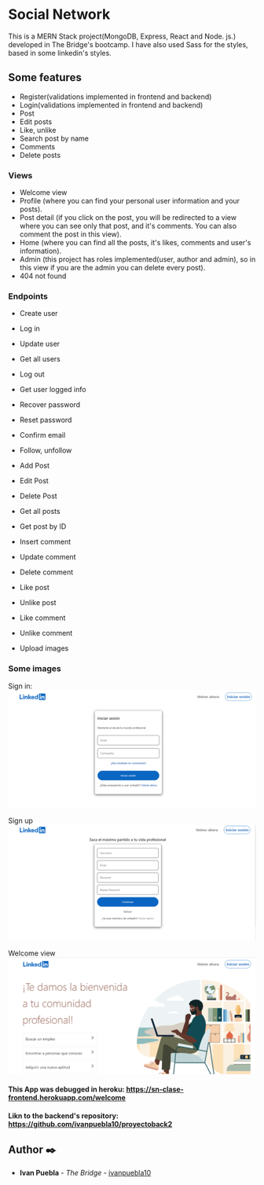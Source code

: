 # Social Network
This is a MERN Stack project(MongoDB, Express, React and Node. js.) developed in The Bridge's bootcamp. I have also used Sass for the styles, based in some linkedin's styles.

## Some features
* Register(validations implemented in frontend and backend)
* Login(validations implemented in frontend and backend)
* Post
* Edit posts
* Like, unlike
* Search post by name
* Comments
* Delete posts

### Views
* Welcome view
* Profile (where you can find your personal user information and your posts).
* Post detail (if you click on the post, you will be redirected to a view where you can see only that post, and it's comments. You can also comment the post in this view).
* Home (where you can find all the posts, it's likes, comments and user's information).
* Admin (this project has roles implemented(user, author and admin), so in this view if you are the admin you can delete every post).
* 404 not found

### Endpoints
* Create user
* Log in
* Update user
* Get all users
* Log out
* Get user logged info
* Recover password
* Reset password
* Confirm email
* Follow, unfollow

* Add Post
* Edit Post
* Delete Post
* Get all posts
* Get post by ID
* Insert comment
* Update comment
* Delete comment
* Like post
* Unlike post
* Like comment
* Unlike comment
* Upload images

### Some images
Sign in:
![foto](./src/images/login.png)

Sign up
![foto](./src/images/register.png)

Welcome view
![foto](./src/images/welcome.png)

#### This App was debugged in heroku: https://sn-clase-frontend.herokuapp.com/welcome
#### Likn to the backend's repository: https://github.com/ivanpuebla10/proyectoback2

## Author ✒️
* **Ivan Puebla** - *The Bridge* - [ivanpuebla10](https://github.com/ivanpuebla10)
